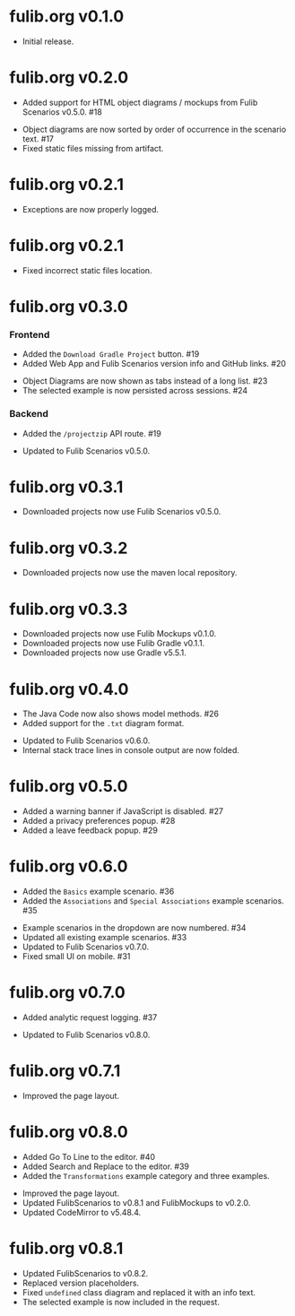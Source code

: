 # fulib.org v0.1.0

+ Initial release.

# fulib.org v0.2.0

+ Added support for HTML object diagrams / mockups from Fulib Scenarios v0.5.0. #18
* Object diagrams are now sorted by order of occurrence in the scenario text. #17
* Fixed static files missing from artifact.

# fulib.org v0.2.1

* Exceptions are now properly logged.

# fulib.org v0.2.1

* Fixed incorrect static files location.

# fulib.org v0.3.0

### Frontend

+ Added the `Download Gradle Project` button. #19
+ Added Web App and Fulib Scenarios version info and GitHub links. #20
* Object Diagrams are now shown as tabs instead of a long list. #23
* The selected example is now persisted across sessions. #24

### Backend

+ Added the `/projectzip` API route. #19
* Updated to Fulib Scenarios v0.5.0.

# fulib.org v0.3.1

* Downloaded projects now use Fulib Scenarios v0.5.0.

# fulib.org v0.3.2

* Downloaded projects now use the maven local repository.

# fulib.org v0.3.3

* Downloaded projects now use Fulib Mockups v0.1.0.
* Downloaded projects now use Fulib Gradle v0.1.1.
* Downloaded projects now use Gradle v5.5.1.

# fulib.org v0.4.0

+ The Java Code now also shows model methods. #26
+ Added support for the `.txt` diagram format.
* Updated to Fulib Scenarios v0.6.0.
* Internal stack trace lines in console output are now folded.

# fulib.org v0.5.0

+ Added a warning banner if JavaScript is disabled. #27
+ Added a privacy preferences popup. #28
+ Added a leave feedback popup. #29

# fulib.org v0.6.0

+ Added the `Basics` example scenario. #36
+ Added the `Associations` and `Special Associations` example scenarios. #35
* Example scenarios in the dropdown are now numbered. #34
* Updated all existing example scenarios. #33
* Updated to Fulib Scenarios v0.7.0.
* Fixed small UI on mobile. #31

# fulib.org v0.7.0

+ Added analytic request logging. #37
* Updated to Fulib Scenarios v0.8.0.

# fulib.org v0.7.1

* Improved the page layout.

# fulib.org v0.8.0

+ Added Go To Line to the editor. #40
+ Added Search and Replace to the editor. #39
+ Added the `Transformations` example category and three examples.
* Improved the page layout.
* Updated FulibScenarios to v0.8.1 and FulibMockups to v0.2.0.
* Updated CodeMirror to v5.48.4.

# fulib.org v0.8.1

* Updated FulibScenarios to v0.8.2.
* Replaced version placeholders.
* Fixed `undefined` class diagram and replaced it with an info text.
* The selected example is now included in the request.
